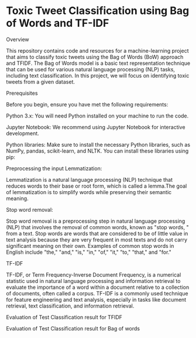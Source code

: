 # Toxic Tweet Classification using Bag of Words and TF-IDF

Overview

This repository contains code and resources for a machine-learning project that aims to classify toxic tweets using the Bag of Words (BoW) approach and TFIDF. The Bag of Words model is a basic text representation technique 
that can be used for various natural language processing (NLP) tasks, including text classification. In this project, we will focus on identifying toxic tweets from a given dataset.

Prerequisites

Before you begin, ensure you have met the following requirements:

Python 3.x: You will need Python installed on your machine to run the code.

Jupyter Notebook: We recommend using Jupyter Notebook for interactive development.

Python libraries: Make sure to install the necessary Python libraries, such as NumPy, pandas, scikit-learn, and NLTK. You can install these libraries using pip:

Preprocessing the input
Lemmatization:

Lemmatization is a natural language processing (NLP) technique that reduces words to their base or root form, which is called a lemma.The goal of lemmatization is to simplify words while preserving their semantic meaning.

Stop word removal:

Stop word removal is a preprocessing step in natural language processing (NLP) that involves the removal of common words, known as "stop words,
" from a text. Stop words are words that are considered to be of little value in text analysis because they are very frequent in most texts and do not carry significant meaning on their own. Examples of common stop words in English include "the," "and," "is," "in," "of," "it," "to," "that," and "for."

TF-IDF

TF-IDF, or Term Frequency-Inverse Document Frequency, is a numerical statistic used in natural language processing and information retrieval to evaluate the importance of a word within a document relative to a collection of documents, often called a corpus. TF-IDF is a commonly used technique for feature engineering and text analysis, especially in tasks like document retrieval, text classification, and information retrieval.

Evaluation of Test Classification result for TFIDF


Evaluation of Test Classification result for Bag of words
